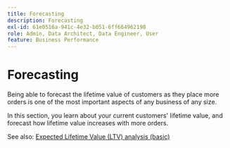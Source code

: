 ```yaml
---
title: Forecasting
description: Forecasting
exl-id: 61e0516a-941c-4e32-b051-6ff664962198
role: Admin, Data Architect, Data Engineer, User
feature: Business Performance
---
```

# Forecasting

Being able to forecast the lifetime value of customers as they place more orders is one of the most important aspects of any business of any size.

In this section, you learn about your current customers' lifetime value, and forecast how lifetime value increases with more orders.

See also: [Expected Lifetime Value (LTV) analysis (basic)](../../data-analyst/analysis/ess-expected-ltv.md)

